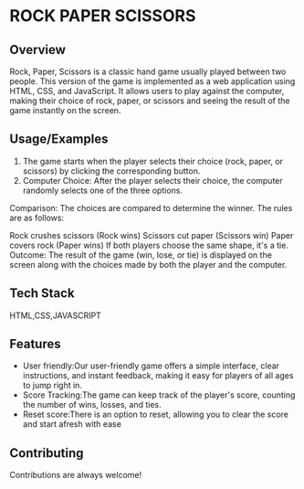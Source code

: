 
# ROCK PAPER SCISSORS




## Overview


Rock, Paper, Scissors is a classic hand game usually played between two people. This version of the game is implemented as a web application using HTML, CSS, and JavaScript. It allows users to play against the computer, making their choice of rock, paper, or scissors and seeing the result of the game instantly on the screen.
## Usage/Examples
1. The game starts when the player selects their choice (rock, paper, or scissors) by clicking the corresponding button.
2. Computer Choice: After the player selects their choice, the computer randomly selects one of the three options.

Comparison: The choices are compared to determine the winner. The rules are as follows:

Rock crushes scissors (Rock wins)
Scissors cut paper (Scissors win)
Paper covers rock (Paper wins)
If both players choose the same shape, it's a tie.
Outcome: The result of the game (win, lose, or tie) is displayed on the screen along with the choices made by both the player and the computer.


## Tech Stack

HTML,CSS,JAVASCRIPT


## Features

- User friendly:Our user-friendly game offers a simple interface, clear instructions, and instant feedback, making it easy for players of all ages to jump right in.
- Score Tracking:The game can keep track of the player's score, counting the number of wins, losses, and ties.
- Reset score:There is an option to reset, allowing you to clear the score and start afresh with ease



## Contributing

Contributions are always welcome!

